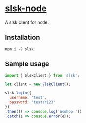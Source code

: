 # [slsk-node](https://npmjs.org/package/slsk)

A slsk client for node.

## Installation

```
npm i -S slsk
```

## Sample usage

```javascript
import { SlskClient } from 'slsk';

let client = new SlskClient();

slsk.login({
  username: 'test',
  password: 'tester123'
})
.then(() => console.log('Woohoo!'))
.catch(e => console.error(e));
```
